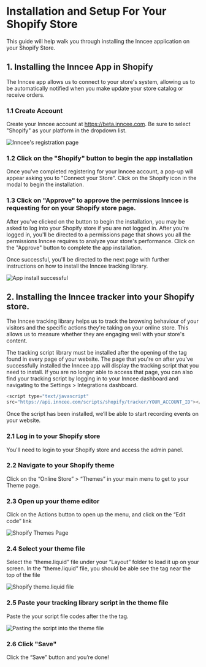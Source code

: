 # Installation and Setup For Your Shopify Store

This guide will help walk you through installing the Inncee application on your Shopify Store.

## 1. Installing the Inncee App in Shopify
The Inncee app allows us to connect to your store's system, allowing us to be automatically notified when you make update your store catalog or receive orders.

### 1.1 Create Account
Create your Inncee account at https://beta.inncee.com. Be sure to select "Shopify" as your platform in the dropdown list.

![Inncee's registration page](https://shopify.inncee.com/images/inncee-registration.png)

### 1.2 Click on the "Shopify" button to begin the app installation
Once you've completed registering for your Inncee account, a pop-up will appear asking you to "Connect your Store". Click on the Shopify icon in the modal to begin the installation.



### 1.3 Click on "Approve" to approve the permissions Inncee is requesting for on your Shopify store page.
After you've clicked on the button to begin the installation, you may be asked to log into your Shopify store if you are not logged in. After you're logged in, you'll be directed to a permissions page that shows you all the permissions Inncee requires to analyze your store's performance. Click on the "Approve" button to complete the app installation.

Once successful, you'll be directed to the next page with further instructions on how to install the Inncee tracking library.

![App install successful](https://shopify.inncee.com/images/inncee-shopify-install-success.png)

## 2. Installing the Inncee tracker into your Shopify store.
The Inncee tracking library helps us to track the browsing behaviour of your visitors and the specific actions they're taking on your online store. This allows us to measure whether they are engaging well with your store's content. 

The tracking script library must be installed after the opening of the <head> tag found in every
page of your website. The page that you're on after you've successfully installed the Inncee app will display the tracking script that you need to install. If you are no longer able to access that page, you can also find your tracking script by logging in to your Inncee dashboard and navigating to the Settings > Integrations dashboard.

```javascript
<script type="text/javascript"
src="https://api.inncee.com/scripts/shopify/tracker/YOUR_ACCOUNT_ID"></script>
```

Once the script has been installed, we’ll be able to start recording events on your website.

### 2.1 Log in to your Shopify store
You'll need to login to your Shopify store and access the admin panel.

### 2.2 Navigate to your Shopify theme
Click on the “Online Store” > “Themes” in your main menu to get to your Theme page.

### 2.3 Open up your theme editor
Click on the Actions button to open up the menu, and click on the “Edit code” link

![Shopify Themes Page](https://shopify.inncee.com/images/script-edit-html-5.png)

### 2.4 Select your theme file
Select the “theme.liquid” file under your “Layout” folder to load it up on your screen. In the “theme.liquid” file, you should be able see the <head> tag near the top of the file

![Shopify theme.liquid file](https://shopify.inncee.com/images/script-edit-html-6.png)

### 2.5 Paste your tracking library script in the theme file
Paste the your script file codes after the the <title> tags (you should find them a couple of lines down from the <head> tag) Please make sure that you code is pasted only after the closing </title> tag.

![Pasting the script into the theme file](https://shopify.inncee.com/images/script-edit-html-7.png)

### 2.6 Click "Save"
Click the “Save” button and you’re done!
